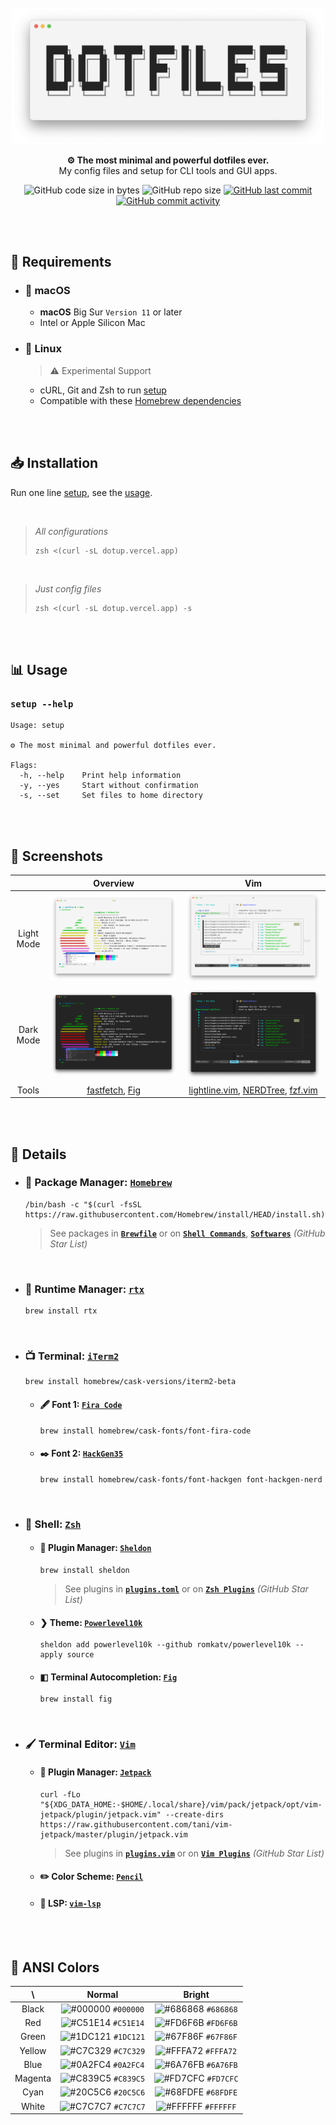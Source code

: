 <br />

<div align="center">

  <picture>
    <source
      srcset="https://raw.githubusercontent.com/5ouma/dotfiles/main/docs/images/header/header-light.png"
      media="(prefers-color-scheme: light)"
    />
    <source
      srcset="https://raw.githubusercontent.com/5ouma/dotfiles/main/docs/images/header/header-dark.png"
      media="(prefers-color-scheme: dark)"
    />
    <img width=500px alt="header" src="https://raw.githubusercontent.com/5ouma/dotfiles/main/docs/images/header/header-light.png" />
  </picture>

**⚙ The most minimal and powerful dotfiles ever.** <br />
My config files and setup for CLI tools and GUI apps.

![GitHub code size in bytes](https://img.shields.io/github/languages/code-size/5ouma/dotfiles?style=flat-square)
![GitHub repo size](https://img.shields.io/github/repo-size/5ouma/dotfiles?style=flat-square)
[![GitHub last commit](https://img.shields.io/github/last-commit/5ouma/dotfiles?style=flat-square)](https://github.com/5ouma/dotfiles/commit/HEAD)
[![GitHub commit activity](https://img.shields.io/github/commit-activity/m/5ouma/dotfiles?style=flat-square)](https://github.com/5ouma/dotfiles/commits/main)

</div>

<br /><br />

## 🔐 Requirements

- ### 🍎 macOS
  - **macOS** Big Sur `Version 11` or later
  - Intel or Apple Silicon Mac
- ### 🐧 Linux
  > ⚠️ Experimental Support
  - cURL, Git and Zsh to run [setup](../setup)
  - Compatible with these [Homebrew dependencies](https://docs.brew.sh/Homebrew-on-Linux#requirements)

<br /><br />

## 📥 Installation

Run one line [setup](../setup), see the [usage](#-usage).

<br />

> _All configurations_
>
> ```shell
> zsh <(curl -sL dotup.vercel.app)
> ```

<br />

> _Just config files_
>
> ```shell
> zsh <(curl -sL dotup.vercel.app) -s
> ```

<br /><br />

## 📊 Usage

### `setup --help`

```
Usage: setup

⚙️ The most minimal and powerful dotfiles ever.

Flags:
  -h, --help    Print help information
  -y, --yes     Start without confirmation
  -s, --set     Set files to home directory
```

<br /><br />

## 🌄 Screenshots

|            |                           Overview                           |                        Vim                         |
| :--------: | :----------------------------------------------------------: | :------------------------------------------------: |
| Light Mode | ![Overview - Light](./images/screenshots/light/overview.png) | ![Vim - Light](./images/screenshots/light/vim.png) |
| Dark Mode  |  ![Overview - Dark](./images/screenshots/dark/overview.png)  |  ![Vim - Dark](./images/screenshots/dark/vim.png)  |
|   Tools    |                      [fastfetch], [Fig]                      |       [lightline.vim], [NERDTree], [fzf.vim]       |

[fastfetch]: https://github.com/fastfetch-cli/fastfetch
[Fig]: https://fig.io
[lightline.vim]: https://github.com/itchyny/lightline.vim
[NERDTree]: https://github.com/preservim/nerdtree
[fzf.vim]: https://github.com/junegunn/fzf.vim

<br /><br />

## 📝 Details

- ### 🍺 Package Manager: [`Homebrew`](https://brew.sh)

  ```shell
  /bin/bash -c "$(curl -fsSL https://raw.githubusercontent.com/Homebrew/install/HEAD/install.sh)"
  ```

  > See packages in **[`Brewfile`](../datas/Brewfile)** or on **[`Shell Commands`](https://github.com/stars/5ouma/lists/shell-commands)**, **[`Softwares`](https://github.com/stars/5ouma/lists/softwares)** _(GitHub Star List)_

<br />

- ### 📼 Runtime Manager: [`rtx`](https://github.com/jdxcode/rtx)

  ```shell
  brew install rtx
  ```

<br />

- ### 📺 Terminal: [`iTerm2`](https://iterm2.com)

  ```shell
  brew install homebrew/cask-versions/iterm2-beta
  ```

  - #### 🖋 Font 1: [`Fira Code`](https://github.com/tonsky/FiraCode)

    ```shell
    brew install homebrew/cask-fonts/font-fira-code
    ```

  - #### ✒️ Font 2: [`HackGen35`](https://github.com/yuru7/hackgen)

    ```shell
    brew install homebrew/cask-fonts/font-hackgen font-hackgen-nerd
    ```

<br />

- ### 🐚 Shell: [`Zsh`](https://zsh.org)

  - #### 🔌 Plugin Manager: [`Sheldon`](https://github.com/rossmacarthur/sheldon)

    ```shell
    brew install sheldon
    ```

    > See plugins in **[`plugins.toml`](../packages/sheldon/.config/sheldon/plugins.toml)** or on **[`Zsh Plugins`](https://github.com/stars/5ouma/lists/zsh-plugins)** _(GitHub Star List)_

  - #### ❯ Theme: [`Powerlevel10k`](https://github.com/romkatv/powerlevel10k)

    ```shell
    sheldon add powerlevel10k --github romkatv/powerlevel10k --apply source
    ```

  - #### ◧ Terminal Autocompletion: [`Fig`](https://fig.io)

    ```shell
    brew install fig
    ```

<br />

- ### 🖌 Terminal Editor: [`Vim`](https://www.vim.org)

  - #### 🚀 Plugin Manager: [`Jetpack`](https://github.com/5ouma/vim-jetpack)

    ```shell
    curl -fLo "${XDG_DATA_HOME:-$HOME/.local/share}/vim/pack/jetpack/opt/vim-jetpack/plugin/jetpack.vim" --create-dirs https://raw.githubusercontent.com/tani/vim-jetpack/master/plugin/jetpack.vim
    ```

    > See plugins in **[`plugins.vim`](../packages/vim/.config/vim/plugins.vim)** or on **[`Vim Plugins`](https://github.com/stars/5ouma/lists/vim-plugins)** _(GitHub Star List)_

  - #### ✏️ Color Scheme: [`Pencil`](https://github.com/5ouma/vim-colors-pencil)

  - #### 💾 LSP: [`vim-lsp`](https://github.com/prabirshrestha/vim-lsp)

<br /><br />

## 🎨 ANSI Colors

|   \     |                                 Normal                                 |                                 Bright                                 |
| :-----: | :--------------------------------------------------------------------: | :--------------------------------------------------------------------: |
|  Black  | ![#000000](https://via.placeholder.com/15/000000/000000.png) `#000000` | ![#686868](https://via.placeholder.com/15/686868/686868.png) `#686868` |
|   Red   | ![#C51E14](https://via.placeholder.com/15/C51E14/C51E14.png) `#C51E14` | ![#FD6F6B](https://via.placeholder.com/15/FD6F6B/FD6F6B.png) `#FD6F6B` |
|  Green  | ![#1DC121](https://via.placeholder.com/15/1DC121/1DC121.png) `#1DC121` | ![#67F86F](https://via.placeholder.com/15/67F86F/67F86F.png) `#67F86F` |
| Yellow  | ![#C7C329](https://via.placeholder.com/15/C7C329/C7C329.png) `#C7C329` | ![#FFFA72](https://via.placeholder.com/15/FFFA72/FFFA72.png) `#FFFA72` |
|  Blue   | ![#0A2FC4](https://via.placeholder.com/15/0A2FC4/0A2FC4.png) `#0A2FC4` | ![#6A76FB](https://via.placeholder.com/15/6A76FB/6A76FB.png) `#6A76FB` |
| Magenta | ![#C839C5](https://via.placeholder.com/15/C839C5/C839C5.png) `#C839C5` | ![#FD7CFC](https://via.placeholder.com/15/FD7CFC/FD7CFC.png) `#FD7CFC` |
|  Cyan   | ![#20C5C6](https://via.placeholder.com/15/20C5C6/20C5C6.png) `#20C5C6` | ![#68FDFE](https://via.placeholder.com/15/68FDFE/68FDFE.png) `#68FDFE` |
|  White  | ![#C7C7C7](https://via.placeholder.com/15/C7C7C7/C7C7C7.png) `#C7C7C7` | ![#FFFFFF](https://via.placeholder.com/15/FFFFFF/FFFFFF.png) `#FFFFFF` |
